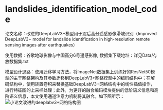 # landslides_identification_model_code
论文名称：改进的DeepLabV3+模型用于震后高分遥感影像滑坡识别（Improved DeepLabV3+ model for landslide identification in high-resolution remote sensing images after earthquakes）

使用数据：谷歌地球影像与中国高分6号遥感影像, 数据集下载地址：详见Data/存放数据集.txt

模型设计思路：使用迁移学习方法，将ImageNet数据集上训练好的ResNet50模型的主干网络架构及其参数迁移到DeepLabV3+网络模型中的编码结构中；在解码结构中，使用转置卷积来替换基础DeepLabV3+网络结构中的线性插值操作，进行特征图的上采样处理；此外，为更好的融合编码模块提供的低阶语义信息和高阶语义信息，本文使用通道注意力机制将其融合。如下图所示：![小论文改进的deeplabv3+网络结构图](https://github.com/ZhaoTong0203/landslides_identification_model_code/assets/144538919/f1a4d48d-c320-4747-854f-863aa6fc82c9)
